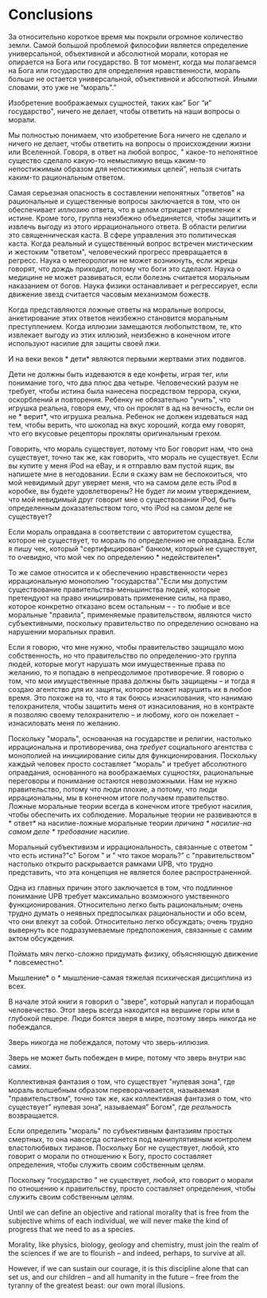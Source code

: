 # Conclusions

За относительно короткое время мы покрыли огромное количество земли. Самой большой проблемой философии является определение универсальной, объективной и абсолютной морали, которая не опирается на Бога или государство. В тот момент, когда мы полагаемся на Бога или государство для определения нравственности, мораль больше не остается универсальной, объективной и абсолютной. Иными словами, это уже не “мораль".”

Изобретение воображаемых сущностей, таких как” Бог “и” государство", ничего не делает, чтобы ответить на наши вопросы о морали.

Мы полностью понимаем, что изобретение Бога ничего не сделало и ничего не делает, чтобы ответить на вопросы о происхождении жизни или Вселенной. Говоря, в ответ на любой вопрос, " какое-то непонятное существо сделало какую-то немыслимую вещь каким-то непостижимым образом для непостижимых целей”, нельзя считать каким-то рациональным ответом.

Самая серьезная опасность в составлении непонятных "ответов" на рациональные и существенные вопросы заключается в том, что он обеспечивает *иллюзию* ответа, что в целом отрицает стремление к истине. Кроме того, группа неизбежно объединяется, чтобы защитить и извлечь выгоду из этого иррационального ответа. В области религии это священническая каста. В сфере управления это политическая каста.
Когда реальный и существенный вопрос встречен мистическим и жестоким "ответом", человеческий прогресс превращается в регресс. Наука о метеорологии не может возникнуть, если жрецы говорят, что дождь приходит, потому что боги это сделают. Наука о медицине не может развиваться, если болезнь считается моральным наказанием от богов. Наука физики останавливает и регрессирует, если движение звезд считается часовым механизмом божеств.

Когда представляются ложные ответы на моральные вопросы, анкетирование этих ответов неизбежно становится моральным преступлением. Когда иллюзии замещаются любопытством, те, кто извлекает выгоду из этих иллюзий, неизбежно в конечном итоге используют насилие для защиты своей лжи.

И на веки веков * дети* являются первыми жертвами этих подвигов.

Дети не должны быть издеваются в еде конфеты, играя тег, или понимание того, что два плюс два четыре. Человеческий разум не требует, чтобы истина была нанесена посредством террора, скуки, оскорблений и повторения. Ребенку не обязательно "учить", что игрушка реальна, говоря ему, что он проклят в ад на вечность, если он не * верит*, что игрушка реальна. Ребенок не должен издеваться над тем, чтобы верить, что шоколад на вкус хороший, когда ему говорят, что его вкусовые рецепторы прокляты оригинальным грехом.

Говорить, что мораль существует, потому что Бог говорит нам, что она существует, точно так же, как говорить, что мораль не существует. Если вы купите у меня iPod на eBay, и я отправлю вам пустой ящик, вы напишете мне в негодовании. Если я скажу вам не беспокоиться, что мой невидимый друг уверяет меня, что на самом деле есть iPod в коробке, вы будете удовлетворены? Не будет ли моим утверждением, что мой невидимый друг говорит мне о существовании iPod, быть определенным доказательством того, что iPod на самом деле не существует?

Если мораль оправдана в соответствии с авторитетом существа, которое не существует, то мораль по определению не оправдана. Если я пишу чек, который "сертифицирован" банком, который не существует, то очевидно, что мой чек по определению * недействителен*.

То же самое относится и к обеспечению нравственности через иррациональную монополию "государства"."Если мы допустим существование правительства-меньшинства людей, которые претендуют на право инициировать применение силы, на право, которое конкретно отказано всем остальным – - то любые и все моральные "правила", применяемые правительством, являются чисто субъективными, поскольку правительство по определению основано на нарушении моральных правил.

Если я говорю, что мне нужно, чтобы правительство защищало мою собственность, но что правительство по определению-это группа людей, которые могут нарушать мои имущественные права по желанию, то я попадаю в непреодолимое противоречие. Я говорю о том, что мои имущественные права должны быть защищены – и тогда я создаю агентство для их защиты, которое может нарушить их в любое время. Это похоже на то, что я так боюсь изнасилования, что нанимаю телохранителя, чтобы защитить меня от изнасилования, но в контракте я позволяю своему телохранителю – и любому, кого он пожелает – изнасиловать меня по желанию.

Поскольку "мораль", основанная на государстве и религии, настолько иррациональна и противоречива, она *требует* социального агентства с монополией на инициирование силы для функционирования. Поскольку каждый человек просто составляет "мораль" и требует абсолютного оправдания, основанного на воображаемых сущностях, рациональные переговоры и понимание остаются невозможными. Нам не нужно правительство, потому что люди плохие, а потому, что люди иррациональны, мы в конечном итоге получаем правительство. Ложные моральные теории всегда в конечном итоге требуют насилия, чтобы обеспечить их соблюдение. Моральные теории не развиваются в * ответ* на насилие-ложные моральные теории *причина * насилие-на самом деле * требование* насилие.

Моральный субъективизм и иррациональность, связанные с ответом " что есть истина?"с" Богом " и " что такое мораль?” с "правительством" настолько открыто раскрывается рамками UPB, что трудно представить, что эта концепция не является более распространенной.

Одна из главных причин этого заключается в том, что подлинное понимание UPB требует максимально возможного умственного функционирования. Относительно легко быть рациональным; очень трудно думать о неявных предпосылках рациональности и обо всем, что они влекут за собой. Относительно легко обсуждать; очень трудно вывернуть все подразумеваемые предположения, связанные с самим актом обсуждения.

Поймать мяч легко-сложно придумать физику, объясняющую движение * повсеместно*.

Мышление* о * мышление-самая тяжелая психическая дисциплина из всех.

В начале этой книги я говорил о "звере", который напугал и порабощал человечество. Этот зверь всегда находится на вершине горы или в глубокой пещере. Люди боятся зверя в мире, поэтому зверь никогда не побеждался.

Зверь никогда не побеждался, потому что зверь-иллюзия.

Зверь не может быть побежден в мире, потому что зверь внутри нас самих.

Коллективная фантазия о том, что существует "нулевая зона", где мораль волшебным образом переворачивается, называемая "правительством“, точно так же, как коллективная фантазия о том, что существует” нулевая зона“, называемая” Богом", где *реальность* возвращается.

Если определить "мораль" по субъективным фантазиям простых смертных, то она навсегда останется под манипулятивным контролем властолюбивых тиранов. Поскольку Бог не существует, любой, кто говорит о морали по отношению к Богу, просто составляет определения, чтобы служить своим собственным целям.

Поскольку “государство " не существует, любой, кто говорит о морали по отношению к правительству, просто составляет определения, чтобы служить своим собственным целям.

Until we can define an objective and rational morality that is free from the subjective whims of each individual, we will never make the kind of progress that we need to as a species.

Morality, like physics, biology, geology and chemistry, must join the realm of the sciences if we are to flourish – and indeed, perhaps, to survive at all.

However, if we can sustain our courage, it is this discipline alone that can set us, and our children – and all humanity in the future – free from the tyranny of the greatest beast: our own moral illusions.
